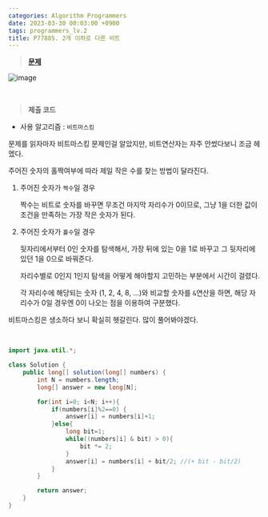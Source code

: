 ```yaml
---
categories: Algorithm Programmers
date: 2023-03-30 00:03:00 +0900
tags: programmers_lv.2
title: P77885. 2개 이하로 다른 비트
---
```


> **[문제](https://school.programmers.co.kr/learn/courses/30/lessons/77885)**

![image](https://user-images.githubusercontent.com/80896077/229110356-738fed18-b650-4418-a053-165592c83071.png)

<br>

> **제출 코드**

- 사용 알고리즘 : `비트마스킹`

문제를 읽자마자 비트마스킹 문제인걸 알았지만, 비트연산자는 자주 안썼다보니 조금 헤멨다.

주어진 숫자의 홀짝여부에 따라 제일 작은 수를 찾는 방법이 달라진다.

1. 주어진 숫자가 `짝수`일 경우

   짝수는 비트로 숫자를 바꾸면 무조건 마지막 자리수가 0이므로, 그냥 1을 더한 값이 조건을 만족하는 가장 작은 숫자가 된다.

2. 주어진 숫자가 `홀수`일 경우

   뒷자리에서부터 0인 숫자를 탐색해서, 가장 뒤에 있는 0을 1로 바꾸고 그 뒷자리에 있던 1을 0으로 바꿔준다.

   자리수별로 0인지 1인지 탐색을 어떻게 해야할지 고민하는 부분에서 시간이 걸렸다.

   각 자리수에 해당되는 숫자 (1, 2, 4, 8, …)와 비교할 숫자를 `&`연산을 하면, 해당 자리수가 0일 경우엔 0이 나오는 점을 이용하여 구분했다.

비트마스킹은 생소하다 보니 확실히 헷갈린다. 많이 풀어봐야겠다.

<br>

```java
import java.util.*;

class Solution {
    public long[] solution(long[] numbers) {
        int N = numbers.length;
        long[] answer = new long[N];

        for(int i=0; i<N; i++){
            if(numbers[i]%2==0) {
                answer[i] = numbers[i]+1;
            }else{
                long bit=1;
                while((numbers[i] & bit) > 0){
                    bit *= 2;
                }
                answer[i] = numbers[i] + bit/2; //(+ bit - bit/2)
            }
        }

        return answer;
    }
}
```

